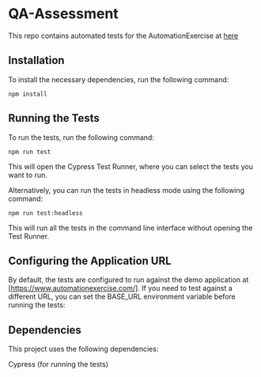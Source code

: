 # QA-Assessment


This repo contains automated tests for the AutomationExercise at [here](https://www.automationexercise.com/) 

## Installation
To install the necessary dependencies, run the following command:


```npm install```

## Running the Tests
To run the tests, run the following command:

```npm run test```

This will open the Cypress Test Runner, where you can select the tests you want to run.

Alternatively, you can run the tests in headless mode using the following command:


```npm run test:headless```

This will run all the tests in the command line interface without opening the Test Runner.

## Configuring the Application URL
By default, the tests are configured to run against the demo application at [https://www.automationexercise.com/]. If you need to test against a different URL, you can set the BASE_URL environment variable before running the tests:


## Dependencies 

This project uses the following dependencies:

Cypress (for running the tests)
